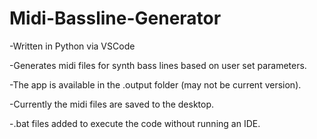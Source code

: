 # Midi-Bassline-Generator
 -Written in Python via VSCode
 
-Generates midi files for synth bass lines based on user set parameters.

-The app is available in the .output folder (may not be current version).

-Currently the midi files are saved to the desktop.

-.bat files added to execute the code without running an IDE.

